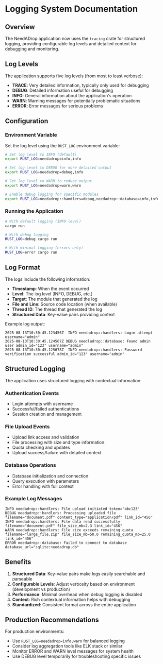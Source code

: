 # Logging System Documentation

## Overview

The NeedADrop application now uses the `tracing` crate for structured logging, providing configurable log levels and detailed context for debugging and monitoring.

## Log Levels

The application supports five log levels (from most to least verbose):

- **TRACE**: Very detailed information, typically only used for debugging
- **DEBUG**: Detailed information useful for debugging
- **INFO**: General information about the application's operation
- **WARN**: Warning messages for potentially problematic situations
- **ERROR**: Error messages for serious problems

## Configuration

### Environment Variable

Set the log level using the `RUST_LOG` environment variable:

```bash
# Set log level to INFO (default)
export RUST_LOG=needadrop=info,info

# Set log level to DEBUG for more detailed output
export RUST_LOG=needadrop=debug,info

# Set log level to WARN to reduce output
export RUST_LOG=needadrop=warn,warn

# Enable debug logging for specific modules
export RUST_LOG=needadrop::handlers=debug,needadrop::database=info,info
```

### Running the Application

```bash
# With default logging (INFO level)
cargo run

# With debug logging
RUST_LOG=debug cargo run

# With minimal logging (errors only)
RUST_LOG=error cargo run
```

## Log Format

The logs include the following information:
- **Timestamp**: When the event occurred
- **Level**: The log level (INFO, DEBUG, etc.)
- **Target**: The module that generated the log
- **File and Line**: Source code location (when available)
- **Thread ID**: The thread that generated the log
- **Structured Data**: Key-value pairs providing context

Example log output:
```
2025-08-13T10:30:45.123456Z  INFO needadrop::handlers: Login attempt username="admin"
2025-08-13T10:30:45.124567Z DEBUG needladrop::database: Found admin user admin_id="123" username="admin"
2025-08-13T10:30:45.125678Z  INFO needadrop::handlers: Password verification successful admin_id="123" username="admin"
```

## Structured Logging

The application uses structured logging with contextual information:

### Authentication Events
- Login attempts with username
- Successful/failed authentications
- Session creation and management

### File Upload Events
- Upload link access and validation
- File processing with size and type information
- Quota checking and updates
- Upload success/failure with detailed context

### Database Operations
- Database initialization and connection
- Query execution with parameters
- Error handling with full context

### Example Log Messages

```
INFO needadrop::handlers: File upload initiated token="abc123"
DEBUG needadrop::handlers: Processing uploaded file filename="document.pdf" content_type="application/pdf" link_id="456"
INFO needadrop::handlers: File data read successfully filename="document.pdf" file_size_mb=2.3 link_id="456"
WARN needadrop::handlers: File size exceeds remaining quota filename="large_file.zip" file_size_mb=50.0 remaining_quota_mb=25.0 link_id="456"
ERROR needadrop::database: Failed to connect to database database_url="sqlite:needadrop.db"
```

## Benefits

1. **Structured Data**: Key-value pairs make logs easily searchable and parseable
2. **Configurable Levels**: Adjust verbosity based on environment (development vs production)
3. **Performance**: Minimal overhead when debug logging is disabled
4. **Context**: Rich contextual information helps with debugging
5. **Standardized**: Consistent format across the entire application

## Production Recommendations

For production environments:
- Use `RUST_LOG=needadrop=info,warn` for balanced logging
- Consider log aggregation tools like ELK stack or similar
- Monitor ERROR and WARN level messages for system health
- Use DEBUG level temporarily for troubleshooting specific issues
